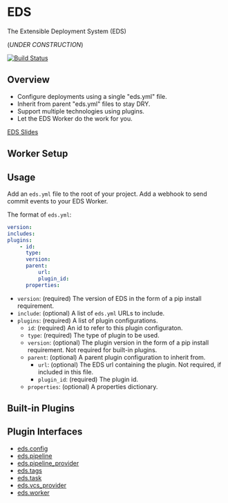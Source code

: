 # EDS

The Extensible Deployment System (EDS)

(*UNDER CONSTRUCTION*)

[![Build Status](https://travis-ci.org/manheim/eds.svg?branch=main)](https://travis-ci.org/manheim/eds)

## Overview

* Configure deployments using a single "eds.yml" file.
* Inherit from parent "eds.yml" files to stay DRY.
* Support multiple technologies using plugins.
* Let the EDS Worker do the work for you.

[EDS Slides](./docs/eds_slides.pdf)

## Worker Setup

## Usage

Add an `eds.yml` file to the root of your project. Add a webhook to send commit
events to your EDS Worker.

The format of `eds.yml`:

```yaml
version:
includes:
plugins:
    - id:
      type:
      version:
      parent:
          url:
          plugin_id:
      properties:
```

* `version`: (required) The version of EDS in the form of a pip install
  requirement.
* `include`: (optional) A list of `eds.yml` URLs to include.
* `plugins`: (required) A list of plugin configurations.
    * `id`: (required) An id to refer to this plugin configuraton.
    * `type`: (required) The type of plugin to be used.
    * `version`: (optional) The plugin version in the form of a pip install
      requirement. Not required for built-in plugins.
    * `parent`: (optional) A parent plugin configuration to inherit from.
        * `url`: (optional) The EDS url containing the plugin.  Not required, if
          included in this file.
        * `plugin_id`: (required) The plugin id.
    * `properties`: (optional) A properties dictionary.


## Built-in Plugins


## Plugin Interfaces

* [eds.config](./eds/interfaces/config.py)
* [eds.pipeline](./eds/interfaces/pipeline.py)
* [eds.pipeline_provider](./eds/interfaces/pipeline_provider.py)
* [eds.tags](./eds/interfaces/tags.py)
* [eds.task](./eds/interfaces/task.py)
* [eds.vcs_provider](./eds/interfaces/vcs_provider.py)
* [eds.worker](./eds/interfaces/worker.py)

